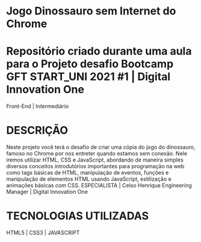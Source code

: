 # Jogo Dinossauro sem Internet do Chrome


# Repositório criado durante uma aula para o Projeto desafio Bootcamp GFT START_UNI 2021 #1 | Digital Innovation One
 Front-End | Intermediário

# DESCRIÇÃO
Neste projeto você terá o desafio de criar uma cópia do jogo do dinossauro, famoso no Chrome por nos entreter quando estamos sem conexão. Nele iremos utilizar HTML, CSS e JavaScript, abordando de maneira simples diversos conceitos introdutórios importantes para programação na web como tags básicas de HTML, manipulação de eventos, funções e manipulação de elementos HTML usando JavaScript, estilização e animações básicas com CSS.
ESPECIALISTA | Celso Henrique
Engineering Manager | Digital Innovation One

# TECNOLOGIAS UTILIZADAS

HTML5 |
CSS3 |
JAVASCRIPT 
